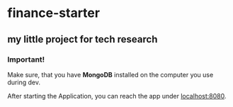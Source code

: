 # finance-starter

## my little project for tech research

### **Important!**
Make sure, that you have **MongoDB** installed on the computer you use during dev.

After starting the Application, you can reach the app under <localhost:8080>.